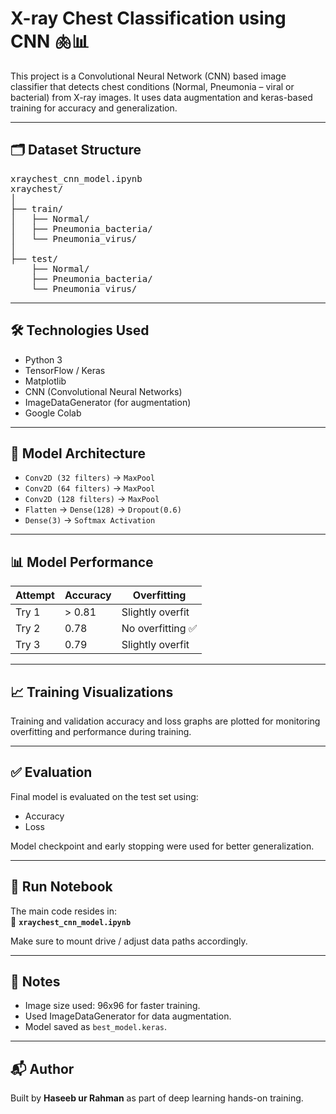 # X-ray Chest Classification using CNN 🫁📊

This project is a Convolutional Neural Network (CNN) based image classifier that detects chest conditions (Normal, Pneumonia – viral or bacterial) from X-ray images. It uses data augmentation and keras-based training for accuracy and generalization.

---

## 🗂 Dataset Structure

<pre>
xraychest_cnn_model.ipynb
xraychest/
│
├── train/
│   ├── Normal/
│   ├── Pneumonia_bacteria/
│   └── Pneumonia_virus/
│
├── test/
    ├── Normal/
    ├── Pneumonia_bacteria/
    └── Pneumonia_virus/
</pre>



---

## 🛠 Technologies Used

- Python 3
- TensorFlow / Keras
- Matplotlib
- CNN (Convolutional Neural Networks)
- ImageDataGenerator (for augmentation)
- Google Colab

---

## 🧠 Model Architecture

- `Conv2D (32 filters)` → `MaxPool`
- `Conv2D (64 filters)` → `MaxPool`
- `Conv2D (128 filters)` → `MaxPool`
- `Flatten` → `Dense(128)` → `Dropout(0.6)`
- `Dense(3)` → `Softmax Activation`

---

## 📊 Model Performance

| Attempt | Accuracy | Overfitting |
|--------|----------|-------------|
| Try 1  | > 0.81   | Slightly overfit |
| Try 2  | 0.78     | No overfitting ✅ |
| Try 3  | 0.79     | Slightly overfit |

---

## 📈 Training Visualizations

Training and validation accuracy and loss graphs are plotted for monitoring overfitting and performance during training.

---

## ✅ Evaluation

Final model is evaluated on the test set using:

- Accuracy
- Loss

Model checkpoint and early stopping were used for better generalization.

---

## 📂 Run Notebook

The main code resides in:  
📄 **`xraychest_cnn_model.ipynb`**

Make sure to mount drive / adjust data paths accordingly.

---

## 📌 Notes

- Image size used: 96x96 for faster training.
- Used ImageDataGenerator for data augmentation.
- Model saved as `best_model.keras`.

---

## 📬 Author

Built by **Haseeb ur Rahman** as part of deep learning hands-on training.
